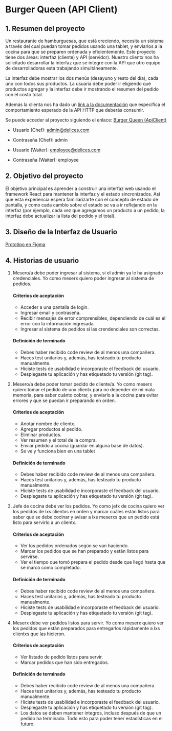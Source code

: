 # Burger Queen (API Client)

## 1. Resumen del proyecto

Un restaurante de hamburguesas, que está creciendo, necesita un sistema a través del cual puedan tomar pedidos usando una tablet, y enviarlos a la cocina para que se preparen ordenada y eficientemente.
Este proyecto tiene dos áreas: interfaz (cliente) y API (servidor). Nuestrx clientx nos ha solicitado desarrollar la interfaz que se integre con la API que otro equipo de desarrolladoras está trabajando simultáneamente.


La interfaz debe mostrar los dos menús (desayuno y resto del día), cada uno con todos sus productos. La usuaria debe poder ir eligiendo qué productos agregar y la interfaz debe ir mostrando el resumen del pedido con el costo total.

Además la clienta nos ha dado un [link a la documentación](https://laboratoria.github.io/burger-queen-api/) que especifica el comportamiento esperado de la API HTTP que deberás consumir. 

Se puede acceder al proyecto siguiendo el enlace: 
[Burger Queen (ApiClient)](https://brivanessa.github.io/LIM018-burger-queen-api-client/)

- Usuario (Chef): admin@delices.com
- Contraseña (Chef): admin

- Usuario (Waiter): employee@delices.com
- Contraseña (Waiter): employee

## 2. Objetivo del proyecto

El objetivo principal es aprender a construir una interfaz web usando el framework React para mantener la interfaz y el estado sincronizados. Así que esta experiencia espera familiarizarte con el concepto de estado de pantalla, y como cada cambio sobre el estado se va a ir reflejando en la interfaz (por ejemplo, cada vez que agregamos un producto a un pedido, la interfaz debe actualizar la lista del pedido y el total).

## 3. Diseño de la Interfaz de Usuario

[Prototipo en Figma](https://www.figma.com/proto/TgI7dg62DrPIJT2lqwdabW/Burger-Queen-(API-Client)?node-id=29%3A30&starting-point-node-id=29%3A30)

## 4. Historias de usuario

1. Mesero/a debe poder ingresar al sistema, si el admin ya le ha asignado credenciales. Yo como meserx quiero poder ingresar al sistema de pedidos.
    #### Criterios de aceptación
    - Acceder a una pantalla de login.
    - Ingresar email y contraseña.
    - Recibir mensajes de error comprensibles, dependiendo de cuál es el error con la información ingresada.
    - Ingresar al sistema de pedidos si las crendenciales son correctas.
    #### Definición de terminado
    - Debes haber recibido code review de al menos una compañera.
    - Haces test unitarios y, además, has testeado tu producto manualmente.
    - Hiciste tests de usabilidad e incorporaste el feedback del usuario.
    - Desplegaste tu aplicación y has etiquetado tu versión (git tag).

2. Mesero/a debe poder tomar pedido de cliente/a. Yo como meserx quiero tomar el pedido de unx clientx para no depender de mi mala memoria, para saber cuánto cobrar, y enviarlo a la cocina para evitar errores y que se puedan ir preparando en orden.
    #### Criterios de aceptación
    - Anotar nombre de clientx.
    - Agregar productos al pedido.
    - Eliminar productos.
    - Ver resumen y el total de la compra.
    - Enviar pedido a cocina (guardar en alguna base de datos).
    - Se ve y funciona bien en una tablet
    #### Definición de terminado
    - Debes haber recibido code review de al menos una compañera.
    - Haces test unitarios y, además, has testeado tu producto manualmente.
    - Hiciste tests de usabilidad e incorporaste el feedback del usuario.
    - Desplegaste tu aplicación y has etiquetado tu versión (git tag).

3. Jefe de cocina debe ver los pedidos. Yo como jefx de cocina quiero ver los pedidos de lxs clientxs en orden y marcar cuáles están listos para saber qué se debe cocinar y avisar a lxs meserxs que un pedido está listo para servirlo a un clientx.
    #### Criterios de aceptación
    - Ver los pedidos ordenados según se van haciendo.
    - Marcar los pedidos que se han preparado y están listos para servirse.
    - Ver el tiempo que tomó prepara el pedido desde que llegó hasta que se marcó como completado.

    #### Definición de terminado
    - Debes haber recibido code review de al menos una compañera.
    - Haces test unitarios y, además, has testeado tu producto manualmente.
    - Hiciste tests de usabilidad e incorporaste el feedback del usuario.
    - Desplegaste tu aplicación y has etiquetado tu versión (git tag).

4. Meserx debe ver pedidos listos para servir. Yo como meserx quiero ver los pedidos que están preparados para entregarlos rápidamente a lxs clientxs que las hicieron.
    #### Criterios de aceptación
    - Ver listado de pedido listos para servir.
    - Marcar pedidos que han sido entregados.

    #### Definición de terminado
    - Debes haber recibido code review de al menos una compañera.
    - Haces test unitarios y, además, has testeado tu producto manualmente.
    - Hiciste tests de usabilidad e incorporaste el feedback del usuario.
    - Desplegaste tu aplicación y has etiquetado tu versión (git tag).
    - Los datos se deben mantener íntegros, incluso después de que un pedido ha terminado. Todo esto para poder tener estadísticas en el futuro.   
